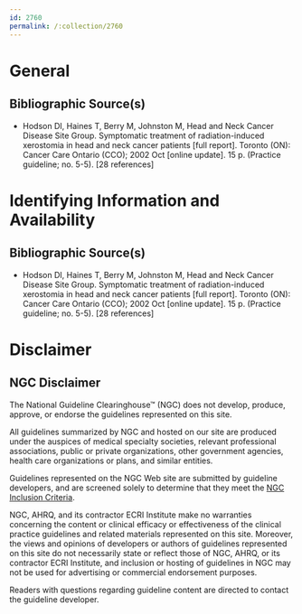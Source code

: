 ```yaml
---
id: 2760
permalink: /:collection/2760
---
```


# General

## Bibliographic Source(s)

- Hodson DI, Haines T, Berry M, Johnston M, Head and Neck Cancer Disease Site Group. Symptomatic treatment of radiation-induced xerostomia in head and neck cancer patients [full report]. Toronto (ON): Cancer Care Ontario (CCO); 2002 Oct [online update]. 15 p. (Practice guideline; no. 5-5). [28 references]

# Identifying Information and Availability

## Bibliographic Source(s)

- Hodson DI, Haines T, Berry M, Johnston M, Head and Neck Cancer Disease Site Group. Symptomatic treatment of radiation-induced xerostomia in head and neck cancer patients [full report]. Toronto (ON): Cancer Care Ontario (CCO); 2002 Oct [online update]. 15 p. (Practice guideline; no. 5-5). [28 references]

# Disclaimer

## NGC Disclaimer

The National Guideline Clearinghouse™ (NGC) does not develop, produce, approve, or endorse the guidelines represented on this site.

All guidelines summarized by NGC and hosted on our site are produced under the auspices of medical specialty societies, relevant professional associations, public or private organizations, other government agencies, health care organizations or plans, and similar entities.

Guidelines represented on the NGC Web site are submitted by guideline developers, and are screened solely to determine that they meet the [NGC Inclusion Criteria](/help-and-about/summaries/inclusion-criteria).

NGC, AHRQ, and its contractor ECRI Institute make no warranties concerning the content or clinical efficacy or effectiveness of the clinical practice guidelines and related materials represented on this site. Moreover, the views and opinions of developers or authors of guidelines represented on this site do not necessarily state or reflect those of NGC, AHRQ, or its contractor ECRI Institute, and inclusion or hosting of guidelines in NGC may not be used for advertising or commercial endorsement purposes.

Readers with questions regarding guideline content are directed to contact the guideline developer.

